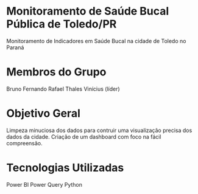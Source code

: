 # Monitoramento de Saúde Bucal Pública de Toledo/PR
Monitoramento de Indicadores em Saúde Bucal na cidade de Toledo no Paraná

# Membros do Grupo
Bruno
Fernando
Rafael
Thales
Vinícius (líder)

# Objetivo Geral
Limpeza minuciosa dos dados para contruir uma visualização precisa dos dados da cidade.
Criação de um dashboard com foco na fácil compreensão.

# Tecnologias Utilizadas
Power BI
Power Query
Python
